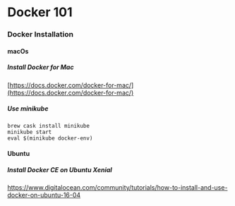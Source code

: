Docker 101
====

### Docker Installation

#### macOs

##### Install Docker for Mac

[https://docs.docker.com/docker-for-mac/](https://docs.docker.com/docker-for-mac/)

##### Use minikube

```
brew cask install minikube
minikube start
eval $(minikube docker-env)
```

#### Ubuntu

##### Install Docker CE on Ubuntu Xenial

https://www.digitalocean.com/community/tutorials/how-to-install-and-use-docker-on-ubuntu-16-04